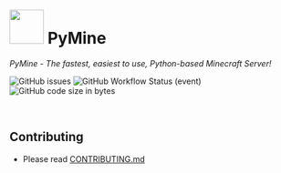 # <img src="https://i.imgur.com/LHDnix6.png" height=60> PyMine
*PyMine - The fastest, easiest to use, Python-based Minecraft Server!*

![GitHub issues](https://img.shields.io/github/issues/py-mine/PyMine?color=17DD62) ![GitHub Workflow Status (event)](https://img.shields.io/github/workflow/status/py-mine/PyMine/Python%20application?color=17DD62&event=push) ![GitHub code size in bytes](https://img.shields.io/github/languages/code-size/py-mine/PyMine?color=17DD62) 

<br>

## Contributing
* Please read [CONTRIBUTING.md](https://github.com/py-mine/PyMine/blob/main/CONTRIBUTING.md)
 
